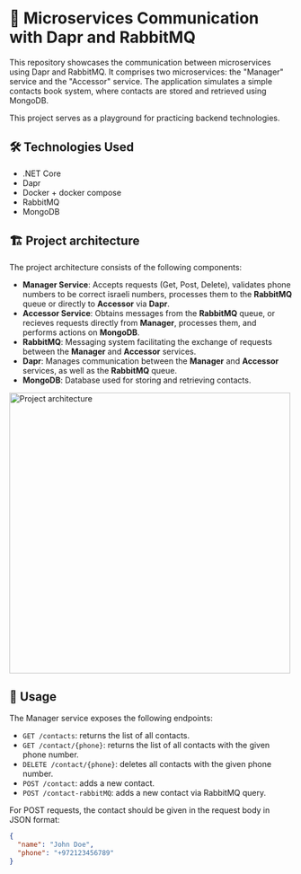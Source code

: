 # :tophat: Microservices Communication with Dapr and RabbitMQ

This repository showcases the communication between microservices using Dapr and RabbitMQ. It comprises two microservices: the "Manager" service and the "Accessor" service. The application simulates a simple contacts book system, where contacts are stored and retrieved using MongoDB.

This project serves as a playground for practicing backend technologies.

## :hammer_and_wrench: Technologies Used

- .NET Core
- Dapr
- Docker + docker compose
- RabbitMQ
- MongoDB

## :building_construction: Project architecture

The project architecture consists of the following components:

- **Manager Service**: Accepts requests (Get, Post, Delete), validates phone numbers to be correct israeli numbers, processes them to the **RabbitMQ** queue or directly to **Accessor** via **Dapr**.
- **Accessor Service**: Obtains messages from the **RabbitMQ** queue, or recieves requests directly from **Manager**, processes them, and performs actions on **MongoDB**.
- **RabbitMQ**: Messaging system facilitating the exchange of requests between the **Manager** and **Accessor** services.
- **Dapr**: Manages communication between the **Manager** and **Accessor** services, as well as the **RabbitMQ** queue.
- **MongoDB**: Database used for storing and retrieving contacts.

<img src="https://github.com/ek-popkova/contacts/assets/111788752/6bc64177-ae9f-4180-a4a2-278db81e1fa1" alt="Project architecture" width="500">


## :rocket: Usage

The Manager service exposes the following endpoints:

- `GET /contacts`: returns the list of all contacts.
- `GET /contact/{phone}`: returns the list of all contacts with the given phone number.
- `DELETE /contact/{phone}`: deletes all contacts with the given phone number.
- `POST /contact`: adds a new contact. 
- `POST /contact-rabbitMQ`: adds a new contact via RabbitMQ query.

For POST requests, the contact should be given in the request body in JSON format:

```json
{
  "name": "John Doe",
  "phone": "+972123456789"
}
```
